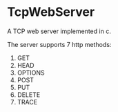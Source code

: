 # TcpWebServer
A TCP web server implemented in c.

The server supports 7 http methods:

1) GET 
2) HEAD
3) OPTIONS
4) POST
5) PUT
6) DELETE
7) TRACE
